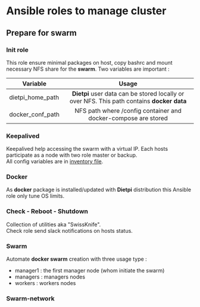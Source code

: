 # Ansible roles to manage cluster

## Prepare for swarm

### Init role

This role ensure minimal packages on host, copy bashrc and mount necessary NFS share for the **swarm**.
Two variables are important :

| Variable | Usage |
|----------|:---------:|
| dietpi_home_path | **Dietpi** user data can be stored locally or over NFS. This path contains **docker data** |
| docker_conf_path | NFS path where /config container and docker-compose are stored |

### Keepalived

Keepalived help accessing the swarm with a virtual IP. Each hosts participate as a node with two role master or backup.  
All config variables are in [inventory file](../inventories/README.md).  

### Docker

As **docker** package is installed/updated with **Dietpi** distribution this Ansible role only tune OS limits.  

### Check - Reboot - Shutdown

Collection of utilities aka "SwissKnife".  
Check role send slack notifications on hosts status.  

### Swarm

Automate **docker swarm** creation with three usage type :
* manager1 : the first manager node (whom initiate the swarm)
* managers : managers nodes
* workers : workers nodes

### Swarm-network
